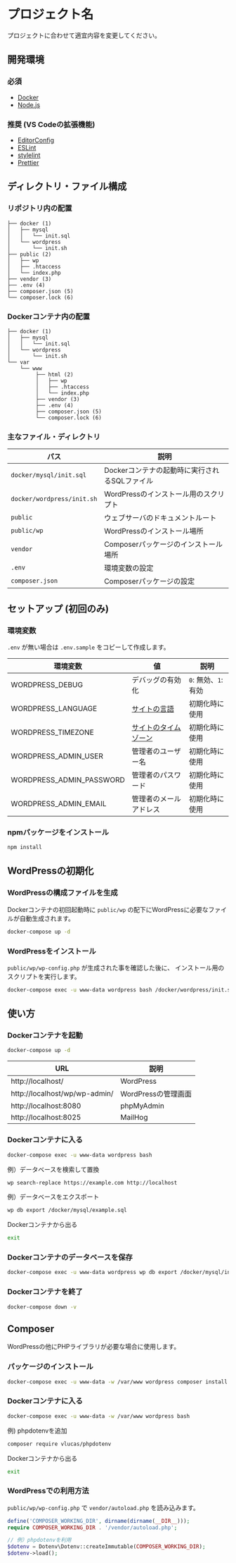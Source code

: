 # プロジェクト名
プロジェクトに合わせて適宜内容を変更してください。

<!------------------------------------->

## 開発環境

### 必須

- [Docker](https://www.docker.com/products/docker-desktop)
- [Node.js](https://nodejs.org/ja/)

### 推奨 (VS Codeの拡張機能)

- [EditorConfig](https://marketplace.visualstudio.com/items?itemName=editorconfig.editorconfig)
- [ESLint](https://marketplace.visualstudio.com/items?itemName=dbaeumer.vscode-eslint)
- [stylelint](https://marketplace.visualstudio.com/items?itemName=stylelint.vscode-stylelint)
- [Prettier](https://marketplace.visualstudio.com/items?itemName=esbenp.prettier-vscode)

<!------------------------------------->

## ディレクトリ・ファイル構成

### リポジトリ内の配置

```
├── docker (1)
│   ├── mysql
│   │   └── init.sql
│   └── wordpress
│       └── init.sh
├── public (2)
│   ├── wp
│   ├── .htaccess
│   └── index.php
├── vendor (3)
├── .env (4)
├── composer.json (5)
└── composer.lock (6)
```

### Dockerコンテナ内の配置

```
├── docker (1)
│   ├── mysql
│   │   └── init.sql
│   └── wordpress
│       └── init.sh
└── var
    └── www
         ├── html (2)
         │   ├── wp    
         │   ├── .htaccess
         │   └── index.php
         ├── vendor (3)
         ├── .env (4)
         ├── composer.json (5)
         └── composer.lock (6)
```

### 主なファイル・ディレクトリ

| パス | 説明 |
| - | - |
| `docker/mysql/init.sql` | Dockerコンテナの起動時に実行されるSQLファイル |
| `docker/wordpress/init.sh` | WordPressのインストール用のスクリプト |
| `public` | ウェブサーバのドキュメントルート |
| `public/wp` | WordPressのインストール場所 |
| `vendor` | Composerパッケージのインストール場所 |
| `.env` | 環境変数の設定 |
| `composer.json` | Composerパッケージの設定 |

<!------------------------------------->

## セットアップ (初回のみ)

### 環境変数

`.env` が無い場合は `.env.sample` をコピーして作成します。

| 環境変数 | 値 | 説明 |
| - | - | - |
| WORDPRESS_DEBUG | デバッグの有効化 | `0`: 無効、`1`: 有効 |
| WORDPRESS_LANGUAGE | [サイトの言語](https://make.wordpress.org/polyglots/teams/) | 初期化時に使用 |
| WORDPRESS_TIMEZONE | [サイトのタイムゾーン](https://www.php.net/manual/en/timezones.php) | 初期化時に使用 |
| WORDPRESS_ADMIN_USER | 管理者のユーザー名 | 初期化時に使用 |
| WORDPRESS_ADMIN_PASSWORD | 管理者のパスワード | 初期化時に使用 |
| WORDPRESS_ADMIN_EMAIL | 管理者のメールアドレス | 初期化時に使用 |

### npmパッケージをインストール

```sh
npm install
```

<!------------------------------------->

## WordPressの初期化

### WordPressの構成ファイルを生成

Dockerコンテナの初回起動時に `public/wp` の配下にWordPressに必要なファイルが自動生成されます。

```sh
docker-compose up -d
```

### WordPressをインストール

`public/wp/wp-config.php` が生成された事を確認した後に、
インストール用のスクリプトを実行します。

```sh
docker-compose exec -u www-data wordpress bash /docker/wordpress/init.sh
```

<!------------------------------------->

## 使い方

### Dockerコンテナを起動

```sh
docker-compose up -d
```

| URL | 説明 |
| - | - |
| http://localhost/ | WordPress |
| http://localhost/wp/wp-admin/ | WordPressの管理画面 |
| http://localhost:8080 | phpMyAdmin |
| http://localhost:8025 | MailHog |

### Dockerコンテナに入る

```sh
docker-compose exec -u www-data wordpress bash
```

例）データベースを検索して置換

```sh
wp search-replace https://example.com http://localhost
```

例）データベースをエクスポート

```sh
wp db export /docker/mysql/example.sql
```

Dockerコンテナから出る

```sh
exit
```

### Dockerコンテナのデータベースを保存

```sh
docker-compose exec -u www-data wordpress wp db export /docker/mysql/init.sql
```

### Dockerコンテナを終了

```sh
docker-compose down -v
```

<!------------------------------------->

## Composer

WordPressの他にPHPライブラリが必要な場合に使用します。

### パッケージのインストール

```sh
docker-compose exec -u www-data -w /var/www wordpress composer install
```

### Dockerコンテナに入る

```sh
docker-compose exec -u www-data -w /var/www wordpress bash
```

例) phpdotenvを追加

```sh
composer require vlucas/phpdotenv
```

Dockerコンテナから出る

```sh
exit
```

### WordPressでの利用方法

`public/wp/wp-config.php` で `vendor/autoload.php` を読み込みます。

```php
define('COMPOSER_WORKING_DIR', dirname(dirname(__DIR__)));
require COMPOSER_WORKING_DIR . '/vendor/autoload.php';

// 例）phpdotenvを利用
$dotenv = Dotenv\Dotenv::createImmutable(COMPOSER_WORKING_DIR);
$dotenv->load();
```
